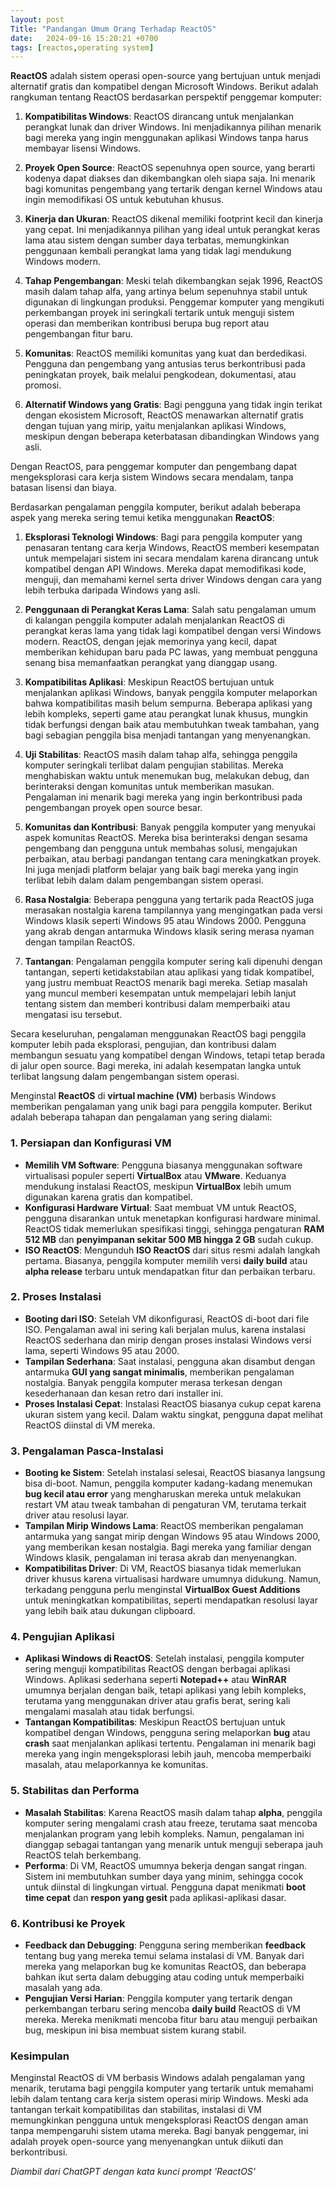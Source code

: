```yaml
---
layout: post
Title: "Pandangan Umum Orang Terhadap ReactOS"
date:   2024-09-16 15:20:21 +0700
tags: [reactos,operating system]
---
```



**ReactOS** adalah sistem operasi open-source yang bertujuan untuk menjadi alternatif gratis dan kompatibel dengan Microsoft Windows. Berikut adalah rangkuman tentang ReactOS berdasarkan perspektif penggemar komputer:

1. **Kompatibilitas Windows**: ReactOS dirancang untuk menjalankan perangkat lunak dan driver Windows. Ini menjadikannya pilihan menarik bagi mereka yang ingin menggunakan aplikasi Windows tanpa harus membayar lisensi Windows.

2. **Proyek Open Source**: ReactOS sepenuhnya open source, yang berarti kodenya dapat diakses dan dikembangkan oleh siapa saja. Ini menarik bagi komunitas pengembang yang tertarik dengan kernel Windows atau ingin memodifikasi OS untuk kebutuhan khusus.

3. **Kinerja dan Ukuran**: ReactOS dikenal memiliki footprint kecil dan kinerja yang cepat. Ini menjadikannya pilihan yang ideal untuk perangkat keras lama atau sistem dengan sumber daya terbatas, memungkinkan penggunaan kembali perangkat lama yang tidak lagi mendukung Windows modern.

4. **Tahap Pengembangan**: Meski telah dikembangkan sejak 1996, ReactOS masih dalam tahap alfa, yang artinya belum sepenuhnya stabil untuk digunakan di lingkungan produksi. Penggemar komputer yang mengikuti perkembangan proyek ini seringkali tertarik untuk menguji sistem operasi dan memberikan kontribusi berupa bug report atau pengembangan fitur baru.

5. **Komunitas**: ReactOS memiliki komunitas yang kuat dan berdedikasi. Pengguna dan pengembang yang antusias terus berkontribusi pada peningkatan proyek, baik melalui pengkodean, dokumentasi, atau promosi.

6. **Alternatif Windows yang Gratis**: Bagi pengguna yang tidak ingin terikat dengan ekosistem Microsoft, ReactOS menawarkan alternatif gratis dengan tujuan yang mirip, yaitu menjalankan aplikasi Windows, meskipun dengan beberapa keterbatasan dibandingkan Windows yang asli.

Dengan ReactOS, para penggemar komputer dan pengembang dapat mengeksplorasi cara kerja sistem Windows secara mendalam, tanpa batasan lisensi dan biaya.

Berdasarkan pengalaman penggila komputer, berikut adalah beberapa aspek yang mereka sering temui ketika menggunakan **ReactOS**:

1. **Eksplorasi Teknologi Windows**: Bagi para penggila komputer yang penasaran tentang cara kerja Windows, ReactOS memberi kesempatan untuk mempelajari sistem ini secara mendalam karena dirancang untuk kompatibel dengan API Windows. Mereka dapat memodifikasi kode, menguji, dan memahami kernel serta driver Windows dengan cara yang lebih terbuka daripada Windows yang asli.

2. **Penggunaan di Perangkat Keras Lama**: Salah satu pengalaman umum di kalangan penggila komputer adalah menjalankan ReactOS di perangkat keras lama yang tidak lagi kompatibel dengan versi Windows modern. ReactOS, dengan jejak memorinya yang kecil, dapat memberikan kehidupan baru pada PC lawas, yang membuat pengguna senang bisa memanfaatkan perangkat yang dianggap usang.

3. **Kompatibilitas Aplikasi**: Meskipun ReactOS bertujuan untuk menjalankan aplikasi Windows, banyak penggila komputer melaporkan bahwa kompatibilitas masih belum sempurna. Beberapa aplikasi yang lebih kompleks, seperti game atau perangkat lunak khusus, mungkin tidak berfungsi dengan baik atau membutuhkan tweak tambahan, yang bagi sebagian penggila bisa menjadi tantangan yang menyenangkan.

4. **Uji Stabilitas**: ReactOS masih dalam tahap alfa, sehingga penggila komputer seringkali terlibat dalam pengujian stabilitas. Mereka menghabiskan waktu untuk menemukan bug, melakukan debug, dan berinteraksi dengan komunitas untuk memberikan masukan. Pengalaman ini menarik bagi mereka yang ingin berkontribusi pada pengembangan proyek open source besar.

5. **Komunitas dan Kontribusi**: Banyak penggila komputer yang menyukai aspek komunitas ReactOS. Mereka bisa berinteraksi dengan sesama pengembang dan pengguna untuk membahas solusi, mengajukan perbaikan, atau berbagi pandangan tentang cara meningkatkan proyek. Ini juga menjadi platform belajar yang baik bagi mereka yang ingin terlibat lebih dalam dalam pengembangan sistem operasi.

6. **Rasa Nostalgia**: Beberapa pengguna yang tertarik pada ReactOS juga merasakan nostalgia karena tampilannya yang mengingatkan pada versi Windows klasik seperti Windows 95 atau Windows 2000. Pengguna yang akrab dengan antarmuka Windows klasik sering merasa nyaman dengan tampilan ReactOS.

7. **Tantangan**: Pengalaman penggila komputer sering kali dipenuhi dengan tantangan, seperti ketidakstabilan atau aplikasi yang tidak kompatibel, yang justru membuat ReactOS menarik bagi mereka. Setiap masalah yang muncul memberi kesempatan untuk mempelajari lebih lanjut tentang sistem dan memberi kontribusi dalam memperbaiki atau mengatasi isu tersebut.

Secara keseluruhan, pengalaman menggunakan ReactOS bagi penggila komputer lebih pada eksplorasi, pengujian, dan kontribusi dalam membangun sesuatu yang kompatibel dengan Windows, tetapi tetap berada di jalur open source. Bagi mereka, ini adalah kesempatan langka untuk terlibat langsung dalam pengembangan sistem operasi.


Menginstal **ReactOS** di **virtual machine (VM)** berbasis Windows memberikan pengalaman yang unik bagi para penggila komputer. Berikut adalah beberapa tahapan dan pengalaman yang sering dialami:

### 1. **Persiapan dan Konfigurasi VM**
   - **Memilih VM Software**: Pengguna biasanya menggunakan software virtualisasi populer seperti **VirtualBox** atau **VMware**. Keduanya mendukung instalasi ReactOS, meskipun **VirtualBox** lebih umum digunakan karena gratis dan kompatibel.
   - **Konfigurasi Hardware Virtual**: Saat membuat VM untuk ReactOS, pengguna disarankan untuk menetapkan konfigurasi hardware minimal. ReactOS tidak memerlukan spesifikasi tinggi, sehingga pengaturan **RAM 512 MB** dan **penyimpanan sekitar 500 MB hingga 2 GB** sudah cukup.
   - **ISO ReactOS**: Mengunduh **ISO ReactOS** dari situs resmi adalah langkah pertama. Biasanya, penggila komputer memilih versi **daily build** atau **alpha release** terbaru untuk mendapatkan fitur dan perbaikan terbaru.

### 2. **Proses Instalasi**
   - **Booting dari ISO**: Setelah VM dikonfigurasi, ReactOS di-boot dari file ISO. Pengalaman awal ini sering kali berjalan mulus, karena instalasi ReactOS sederhana dan mirip dengan proses instalasi Windows versi lama, seperti Windows 95 atau 2000.
   - **Tampilan Sederhana**: Saat instalasi, pengguna akan disambut dengan antarmuka **GUI yang sangat minimalis**, memberikan pengalaman nostalgia. Banyak penggila komputer merasa terkesan dengan kesederhanaan dan kesan retro dari installer ini.
   - **Proses Instalasi Cepat**: Instalasi ReactOS biasanya cukup cepat karena ukuran sistem yang kecil. Dalam waktu singkat, pengguna dapat melihat ReactOS diinstal di VM mereka.

### 3. **Pengalaman Pasca-Instalasi**
   - **Booting ke Sistem**: Setelah instalasi selesai, ReactOS biasanya langsung bisa di-boot. Namun, penggila komputer kadang-kadang menemukan **bug kecil atau error** yang mengharuskan mereka untuk melakukan restart VM atau tweak tambahan di pengaturan VM, terutama terkait driver atau resolusi layar.
   - **Tampilan Mirip Windows Lama**: ReactOS memberikan pengalaman antarmuka yang sangat mirip dengan Windows 95 atau Windows 2000, yang memberikan kesan nostalgia. Bagi mereka yang familiar dengan Windows klasik, pengalaman ini terasa akrab dan menyenangkan.
   - **Kompatibilitas Driver**: Di VM, ReactOS biasanya tidak memerlukan driver khusus karena virtualisasi hardware umumnya didukung. Namun, terkadang pengguna perlu menginstal **VirtualBox Guest Additions** untuk meningkatkan kompatibilitas, seperti mendapatkan resolusi layar yang lebih baik atau dukungan clipboard.

### 4. **Pengujian Aplikasi**
   - **Aplikasi Windows di ReactOS**: Setelah instalasi, penggila komputer sering menguji kompatibilitas ReactOS dengan berbagai aplikasi Windows. Aplikasi sederhana seperti **Notepad++** atau **WinRAR** umumnya berjalan dengan baik, tetapi aplikasi yang lebih kompleks, terutama yang menggunakan driver atau grafis berat, sering kali mengalami masalah atau tidak berfungsi.
   - **Tantangan Kompatibilitas**: Meskipun ReactOS bertujuan untuk kompatibel dengan Windows, pengguna sering melaporkan **bug** atau **crash** saat menjalankan aplikasi tertentu. Pengalaman ini menarik bagi mereka yang ingin mengeksplorasi lebih jauh, mencoba memperbaiki masalah, atau melaporkannya ke komunitas.

### 5. **Stabilitas dan Performa**
   - **Masalah Stabilitas**: Karena ReactOS masih dalam tahap **alpha**, penggila komputer sering mengalami crash atau freeze, terutama saat mencoba menjalankan program yang lebih kompleks. Namun, pengalaman ini dianggap sebagai tantangan yang menarik untuk menguji seberapa jauh ReactOS telah berkembang.
   - **Performa**: Di VM, ReactOS umumnya bekerja dengan sangat ringan. Sistem ini membutuhkan sumber daya yang minim, sehingga cocok untuk diinstal di lingkungan virtual. Pengguna dapat menikmati **boot time cepat** dan **respon yang gesit** pada aplikasi-aplikasi dasar.

### 6. **Kontribusi ke Proyek**
   - **Feedback dan Debugging**: Pengguna sering memberikan **feedback** tentang bug yang mereka temui selama instalasi di VM. Banyak dari mereka yang melaporkan bug ke komunitas ReactOS, dan beberapa bahkan ikut serta dalam debugging atau coding untuk memperbaiki masalah yang ada.
   - **Pengujian Versi Harian**: Penggila komputer yang tertarik dengan perkembangan terbaru sering mencoba **daily build** ReactOS di VM mereka. Mereka menikmati mencoba fitur baru atau menguji perbaikan bug, meskipun ini bisa membuat sistem kurang stabil.

### Kesimpulan
Menginstal ReactOS di VM berbasis Windows adalah pengalaman yang menarik, terutama bagi penggila komputer yang tertarik untuk memahami lebih dalam tentang cara kerja sistem operasi mirip Windows. Meski ada tantangan terkait kompatibilitas dan stabilitas, instalasi di VM memungkinkan pengguna untuk mengeksplorasi ReactOS dengan aman tanpa mempengaruhi sistem utama mereka. Bagi banyak penggemar, ini adalah proyek open-source yang menyenangkan untuk diikuti dan berkontribusi.

*Diambil dari ChatGPT dengan kata kunci prompt 'ReactOS'*
